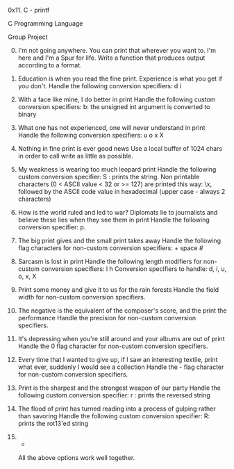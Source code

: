 0x11. C - printf

C Programming Language

Group Project

0. I'm not going anywhere. You can print that wherever you want to. I'm here and I'm a Spur for life.
	Write a function that produces output according to a format.

1. Education is when you read the fine print. Experience is what you get if you don't.
	Handle the following conversion specifiers:
		d
		i

2. With a face like mine, I do better in print
	Handle the following custom conversion specifiers:
		b: the unsigned int argument is converted to binary

3. What one has not experienced, one will never understand in print
	Handle the following conversion specifiers:
		u
		o
		x
		X

4. Nothing in fine print is ever good news
	Use a local buffer of 1024 chars in order to call write as little as possible.

5. My weakness is wearing too much leopard print
	Handle the following custom conversion specifier:
		S : prints the string.
		Non printable characters (0 < ASCII value < 32 or >= 127) are printed this way: \x, followed by the ASCII code value in hexadecimal (upper case - always 2 characters)

6. How is the world ruled and led to war? Diplomats lie to journalists and believe these lies when they see them in print
	Handle the following conversion specifier: p.

7. The big print gives and the small print takes away
	Handle the following flag characters for non-custom conversion specifiers:
		+
		space
		#

8. Sarcasm is lost in print
	Handle the following length modifiers for non-custom conversion specifiers:
		l
		h
		Conversion specifiers to handle: d, i, u, o, x, X

9. Print some money and give it to us for the rain forests
	Handle the field width for non-custom conversion specifiers.

10. The negative is the equivalent of the composer's score, and the print the performance
	Handle the precision for non-custom conversion specifiers.

11. It's depressing when you're still around and your albums are out of print
	Handle the 0 flag character for non-custom conversion specifiers.

12. Every time that I wanted to give up, if I saw an interesting textile, print what ever, suddenly I would see a collection
	Handle the - flag character for non-custom conversion specifiers.

13. Print is the sharpest and the strongest weapon of our party
	Handle the following custom conversion specifier:
		r : prints the reversed string

14. The flood of print has turned reading into a process of gulping rather than savoring
	Handle the following custom conversion specifier:
		R: prints the rot13'ed string

15. *
	All the above options work well together.

